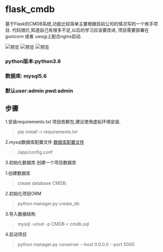 # flask_cmdb
基于Flask的CMDB系统,功能比较简单主要根据目前公司的情况写的一个练手项目.
代码很烂,知道自己有很多不足,以后的学习应该要改进,
项目需要部署在gunicorn 或者 uwsgi上配合nginx启动.

![预览](https://raw.githubusercontent.com/qq850482461/flask_cmdb/master/images/1.jpg)
![预览](https://raw.githubusercontent.com/qq850482461/flask_cmdb/master/images/2.jpg)
![预览](https://raw.githubusercontent.com/qq850482461/flask_cmdb/master/images/3.jpg)
### python版本:python3.6 
### 数据库: mysql5.6
### 默认user:admin pwd:admin
## 步骤
1.安装requirements.txt 项目依赖包,建议使用虚拟环境安装.
> pip install -r requirements.txt

2.mysql数据库配置文件
[数据库配置文件](https://github.com/qq850482461/flask_cmdb/blob/master/app/config.conf)
> /app/config.conf

3.初始化数据库
创建一个项目数据库

1.创建数据库
> cteate database CMDB;

2.初始化项目ORM
> python manager.py create_db

3.导入数据结构
> mysql -uroot -p CMDB < cmdb.sql

4.启动项目
>python manager.py runserver --host 0.0.0.0 --port 5000
